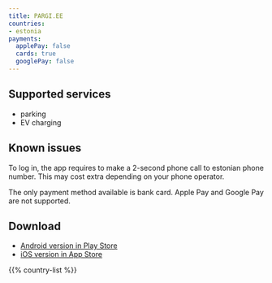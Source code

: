 ```yaml
---
title: PARGI.EE
countries:
- estonia
payments:
  applePay: false
  cards: true
  googlePay: false
---
```


## Supported services

- parking
- EV charging

## Known issues

To log in, the app requires to make a 2-second phone call to estonian phone number. This may cost extra depending on your phone operator.

The only payment method available is bank card. Apple Pay and Google Pay are not supported.

## Download

- [Android version in Play Store](https://play.google.com/store/apps/details?id=ee.emt.mpark&hl=en-US)
- [iOS version in App Store](https://apps.apple.com/us/app/pargi-ee/id476265924)

{{% country-list %}}
